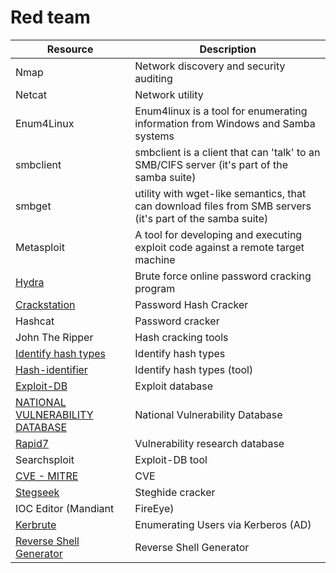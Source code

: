 # Red team

Resource | Description
--- | ---
Nmap | Network discovery and security auditing
Netcat | Network utility
Enum4Linux | Enum4linux is a tool for enumerating information from Windows and Samba systems
smbclient  | smbclient is a client that can 'talk' to an SMB/CIFS server (it's part of the samba suite)
smbget | utility with wget-like semantics, that can download files from SMB servers (it's part of the samba suite)
Metasploit | A tool for developing and executing exploit code against a remote target machine
[Hydra](https://github.com/vanhauser-thc/thc-hydra) | Brute force online password cracking program
[Crackstation](https://crackstation.net/) | Password Hash Cracker
Hashcat | Password cracker 
John The Ripper | Hash cracking tools
[Identify hash types](https://hashes.com/en/tools/hash_identifier) | Identify hash types
[Hash-identifier](https://gitlab.com/kalilinux/packages/hash-identifier/-/tree/kali/master) | Identify hash types (tool)
[Exploit-DB](https://www.exploit-db.com/) | Exploit database
[NATIONAL VULNERABILITY DATABASE](https://nvd.nist.gov/vuln/search) | National Vulnerability Database
[Rapid7](https://www.rapid7.com/db/) | Vulnerability research database
Searchsploit | Exploit-DB tool
[CVE - MITRE](https://cve.mitre.org/) | CVE
[Stegseek](https://github.com/RickdeJager/stegseek) | Steghide cracker
IOC Editor (Mandiant | FireEye) | Create IOCs
[Kerbrute](https://github.com/ropnop/kerbrute) | Enumerating Users via Kerberos (AD)
[Reverse Shell Generator](https://www.revshells.com/) | Reverse Shell Generator
